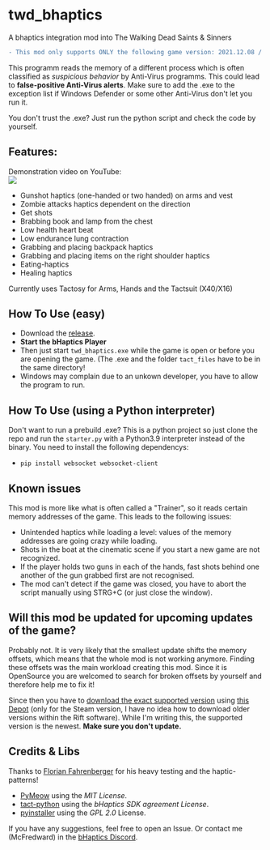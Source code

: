 # twd_bhaptics
A bhaptics integration mod into The Walking Dead Saints & Sinners
```diff
- This mod only supports ONLY the following game version: 2021.12.08 / build 218977-STAGE
```
This programm reads the memory of a different process which is often classified as *suspicious behavior* by Anti-Virus programms. This could lead to **false-positive Anti-Virus alerts**. Make sure to add the .exe to the exception list if Windows Defender or some other Anti-Virus don't let you run it. 

You don't trust the .exe? Just run the python script and check the code by yourself.


## Features:
Demonstration video on YouTube:<br />
[![](https://img.youtube.com/vi/ScSQjtlFqtc/0.jpg)](http://www.youtube.com/watch?v=ScSQjtlFqtc)

* Gunshot haptics (one-handed or two handed) on arms and vest
* Zombie attacks haptics dependent on the direction
* Get shots
* Brabbing book and lamp from the chest
* Low health heart beat
* Low endurance lung contraction
* Grabbing and placing backpack haptics
* Grabbing and placing items on the right shoulder haptics
* Eating-haptics
* Healing haptics

Currently uses Tactosy for Arms, Hands and the Tactsuit (X40/X16) 

## How To Use (easy)

* Download the [release](https://github.com/McFredward/twd_bhaptics/releases/latest/).
* **Start the bHaptics Player**
* Then just start ```twd_bhaptics.exe``` while the game is open or before you are opening the game. (The .exe and the folder ```tact_files``` have to be in the same directory!
* Windows may complain due to an unkown developer, you have to allow the program to run.

## How To Use (using a Python interpreter)
 Don't want to run a prebuild .exe? This is a python project so just clone the repo and run the ```starter.py``` with a Python3.9 interpreter instead of the binary.
 You need to install the following dependencys:
 
*  ```pip install websocket websocket-client```

## Known issues
This mod is more like what is often called a "Trainer", so it reads certain memory addresses of the game. This leads to the following issues:

* Unintended haptics while loading a level: values of the memory addresses are going crazy while loading.
* Shots in the boat at the cinematic scene if you start a new game are not recognized.
* If the player holds two guns in each of the hands, fast shots behind one another of the gun grabbed first are not recognised.
* The mod can't detect if the game was closed, you have to abort the script manually using STRG+C (or just close the window).

## Will this mod be updated for upcoming updates of the game?
Probably not. It is very likely that the smallest update shifts the memory offsets, which means that the whole mod is not working anymore.
Finding these offsets was the main workload creating this mod. Since it is OpenSource you are welcomed to search for broken offsets by yourself and therefore
help me to fix it!

Since then you have to [download the exact supported version](https://steamcommunity.com/sharedfiles/filedetails/?id=889624474) using [this Depot](https://steamdb.info/depot/916841/history/?changeid=M:894890414360019389) (only for the Steam version, I have no idea how to download older versions within the Rift software).
While I'm writing this, the supported version is the newest. **Make sure you don't update.**

## Credits & Libs
Thanks to [Florian Fahrenberger](https://github.com/floh-bhaptics) for his heavy testing and the haptic-patterns!

* [PyMeow](https://github.com/qb-0/PyMeow) using the *MIT License*.
* [tact-python](https://github.com/bhaptics/tact-python) using the *bHaptics SDK agreement License*.
* [pyinstaller](https://github.com/pyinstaller/pyinstaller) using the *GPL 2.0* License.

If you have any suggestions, feel free to open an Issue. Or contact me (McFredward) in the [bHaptics Discord](https://discord.com/invite/EYY2vAQP2u).

